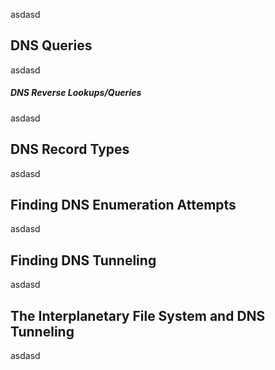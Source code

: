 asdasd

## DNS Queries

asdasd

##### DNS Reverse Lookups/Queries
asdasd

## DNS Record Types

asdasd

## Finding DNS Enumeration Attempts

asdasd

## Finding DNS Tunneling

asdasd

## The Interplanetary File System and DNS Tunneling

asdasd
